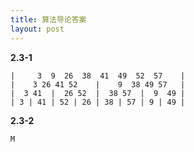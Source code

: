 ```yaml
---
title: 算法导论答案
layout: post
---
```


**2.3-1**

    |     3  9  26  38  41  49  52  57    |
    |    3 26 41 52    |    9  38 49 57   |
    |  3 41  |  26 52  |  38 57  |  9  49 |
    | 3 | 41 | 52 | 26 | 38 | 57 | 9 | 49 |

**2.3-2**

    M
